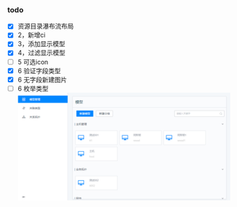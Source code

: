 ### todo
- [x] 资源目录瀑布流布局
-[x] 2，新增ci
-[x] 3，添加显示模型
-[x] 4，过滤显示模型
-[ ] 5 可选icon
-[x] 6 验证字段类型
-[x] 6 无字段新建图片
-[ ] 6 枚举类型
![img.png](img.png)